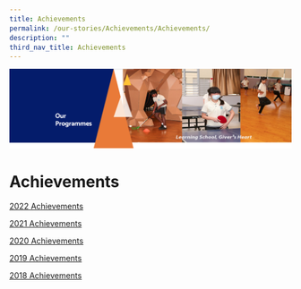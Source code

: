 ```yaml
---
title: Achievements
permalink: /our-stories/Achievements/Achievements/
description: ""
third_nav_title: Achievements
---
```

![](/images/OurProgrammes.png)

Achievements
============


[2022 Achievements](/our-stories/Achievements/2022-Achievements/)

  

[2021 Achievements](/our-stories/Achievements/2021-Achievements/)

  

[2020 Achievements](/achievements/2020-Achievements/)

  

[2019 Achievements](/achievements/2019-Achievements/)

  

[2018 Achievements](/achievements/2018-Achievements/)